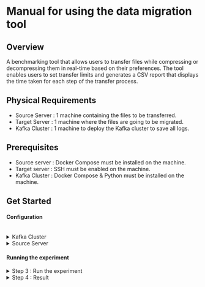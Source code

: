 
# Manual for using the data migration tool 

## Overview
A benchmarking tool that allows users to transfer files while compressing or decompressing them in real-time based on their preferences. The tool enables users to set transfer limits and generates a CSV report that displays the time taken for each step of the transfer process.

## Physical Requirements
- Source Server : 1 machine containing the files to be transferred.
- Target Server : 1 machine where the files are going to be migrated.
- Kafka Cluster : 1 machine to deploy the Kafka cluster to save all logs.


## Prerequisites
- Source server : Docker Compose must be installed on the machine.
- Target server : SSH must be enabled on the machine. 
- Kafka Cluster : Docker Compose & Python must be installed on the machine.


 ## Get Started

#### Configuration
<br />
<details><summary> Kafka Cluster</summary>
<p> 1. Download deployment/reporter. </p>
<p> 2. Edit deployment/reporter/kafka cluster/docker-compose.yml :
    In docker compose change these environment variables by changing 192.168.122.230 with your machine's public ip address.
    KAFKA_ADVERTISED_LISTENERS: INTERNAL://kafka1:19092,EXTERNAL://192.168.122.230:9092,DOCKER://host.docker.internal:29092
    KAFKA_JMX_HOSTNAME: 192.168.122.230</p>
<p>3. pip install -r deployment/reporter/requirements.txt </p>
</details>

<details><summary> Source Server</summary>

1. Download deployment/sourceserver
2. Save all files you want to migrate in deployment/sourceserver/data
3. Choose the right configuration for the experiment.
   <br />
   In this step, you'll edit the deployment/sourceserver/configs/config.ini file in the configs folder.

### **[remoteServer]**  
Here you save all SSH credentials of the remote server where to migrate the files

&nbsp; &nbsp; - **host** : hostname / IP address of the server<br />
&nbsp; &nbsp; - **username** : username of the server<br />
&nbsp; &nbsp; - **password** : password of the server<br />
&nbsp; &nbsp; - **dataFolder_path** : folder where files are going to be stored on the remote server <br /> 
&nbsp; &nbsp;( path should always end with / )<br />

### **[localServer]**  
The migration tool is going to be running on the localServer, But we need the password for this server  to run some sudo commands

&nbsp; &nbsp; - **password** : password to run sudo command<br />
&nbsp; &nbsp; - **dataFolder_path** : folder where files that are going to be migrated are savedb (path should always end with /).<br /> 
&nbsp; &nbsp;This value should always be data/ since you're saving your files in that folder as specified in step 1.
  
### **[experiment]** 


&nbsp; &nbsp; - **numberOfExperiments** : how many times each experiment is repeated with the same configuration ( for the accuracy of the results ).

&nbsp; &nbsp; - **files** = file1,file2,file3 :  only provide the names of the files. These files must be stored in the data folder specified above.

&nbsp; &nbsp; - **limits** = 1,10,1024 : limits should be in bytes 

&nbsp; &nbsp; - **compressionTypes** = None,lz4,gzip : compression types can be None, lz4 and gzip

 #### NOtE : all combinations of the 3 above variables will be executed as different experiments.


</details>

#### Running the experiment 
<details><summary> Step 3 : Run the experiment</summary>

Now everything is ready. 
Go to the root directory of the project and launch this command 
```docker

docker run --privileged --memory="0" --cpus="0" -v "$(pwd)"/data:/app/data -v "$(pwd)"/configs:/app/configs -v "$(pwd)"/output:/app/output fareshamouda/datamigrationbenchmarkingtool

```

this code will run the container with unlimited resources amd launch the experiment.
</details>

<details><summary> Step 4 : Result</summary>

The result of the experiment will be found in output folder in a CSV format file.

</details>
